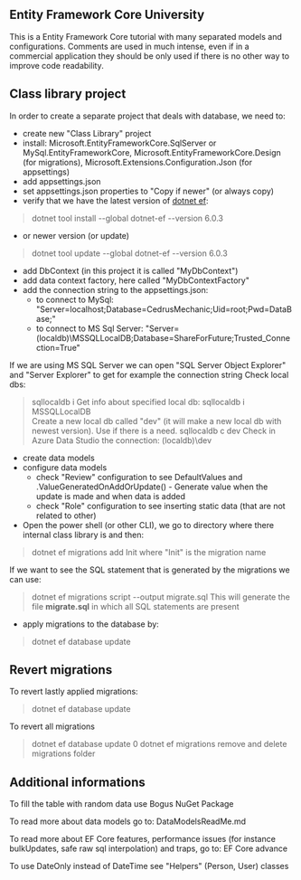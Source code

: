 ﻿## Entity Framework Core University

This is a Entity Framework Core tutorial with many separated models and configurations.
Comments are used in much intense, even if in a commercial application they should be only used if there is no other way to improve code readability.

## Class library project

In order to create a separate project that deals with database, we need to:
- create new "Class Library" project
- install: Microsoft.EntityFrameworkCore.SqlServer or MySql.EntityFrameworkCore, Microsoft.EntityFrameworkCore.Design (for migrations), Microsoft.Extensions.Configuration.Json (for appsettings)
- add appsettings.json
- set appsettings.json properties to "Copy if newer" (or always copy)
- verify that we have the latest version of [dotnet ef](https://www.nuget.org/packages/dotnet-ef/):
> dotnet tool install --global dotnet-ef --version 6.0.3
- or newer version (or update)
> dotnet tool update --global dotnet-ef --version 6.0.3
- add DbContext (in this project it is called "MyDbContext")
- add data context factory, here called "MyDbContextFactory"
- add the connection string to the appsettings.json:
	- to connect to MySql: "Server=localhost;Database=CedrusMechanic;Uid=root;Pwd=DataBase;"
	- to connect to MS Sql Server: "Server=(localdb)\\MSSQLLocalDB;Database=ShareForFuture;Trusted_Connection=True"

If we are using MS SQL Server we can open "SQL Server Object Explorer" and "Server Explorer" to get for example the connection string
Check local dbs:
> sqllocaldb i
Get info about specified local db:
> sqllocaldb i MSSQLLocalDB  
Create a new local db called "dev" (it will make a new local db with newest version). Use if there is a need.
> sqllocaldb c dev 
Check in Azure Data Studio the connection:
> (localdb)\dev

- create data models
- configure data models
	- check "Review" configuration to see DefaultValues and .ValueGeneratedOnAddOrUpdate() - Generate value when the update is made and when data is added
	- check "Role" configuration to see inserting static data (that are not related to other)
- Open the power shell (or other CLI), we go to directory where there internal class library is and then:
> dotnet ef migrations add Init
where "Init" is the migration name

If we want to see the SQL statement that is generated by the migrations we can use:
> dotnet ef migrations script --output migrate.sql
This will generate the file **migrate.sql** in which all SQL statements are present

- apply migrations to the database by:
> dotnet ef database update

## Revert migrations

To revert lastly applied migrations:
> dotnet ef database update <previous-migration-name>

To revert all migrations
> dotnet ef database update 0
> dotnet ef migrations remove
and delete migrations folder

## Additional informations

To fill the table with random data use Bogus NuGet Package 

To read more about data models go to: DataModelsReadMe.md

To read more about EF Core features, performance issues (for instance bulkUpdates, safe raw sql interpolation) and traps, go to: EF Core advance 

To use DateOnly instead of DateTime see "Helpers" (Person, User) classes